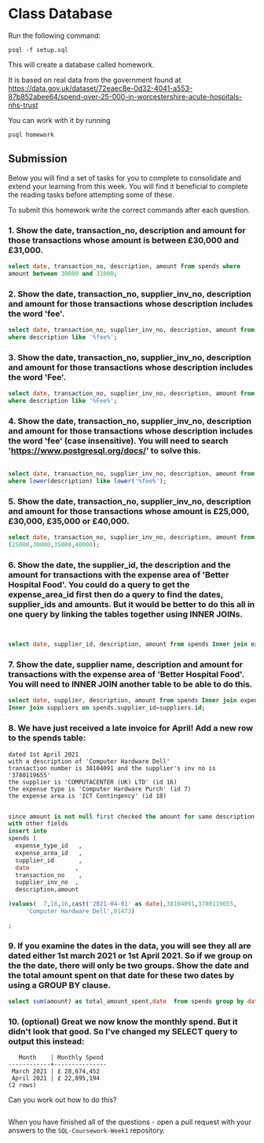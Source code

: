 # Class Database

Run the following command:

```
psql -f setup.sql
```

This will create a database called homework.

It is based on real data from the government found at
https://data.gov.uk/dataset/72eaec8e-0d32-4041-a553-87b852abee64/spend-over-25-000-in-worcestershire-acute-hospitals-nhs-trust

You can work with it by running

```
psql homework
```

## Submission

Below you will find a set of tasks for you to complete to consolidate and extend your learning from this week. You will find it beneficial to complete the reading tasks before attempting some of these.

To submit this homework write the correct commands after each question.

### 1. Show the date, transaction_no, description and amount for those transactions whose amount is between £30,000 and £31,000.

```sql
select date, transaction_no, description, amount from spends where
amount between 30000 and 31000;
```

### 2. Show the date, transaction_no, supplier_inv_no, description and amount for those transactions whose description includes the word 'fee'.

```sql
select date, transaction_no, supplier_inv_no, description, amount from spends
where description like '%fee%';
```

### 3. Show the date, transaction_no, supplier_inv_no, description and amount for those transactions whose description includes the word 'Fee'.

```sql
select date, transaction_no, supplier_inv_no, description, amount from spends
where description like '%Fee%';
```

### 4. Show the date, transaction_no, supplier_inv_no, description and amount for those transactions whose description includes the word 'fee' (case insensitive). You will need to search 'https://www.postgresql.org/docs/' to solve this.

```sql

select date, transaction_no, supplier_inv_no, description, amount from spends
where lower(description) like lower('%fee%');
```

### 5. Show the date, transaction_no, supplier_inv_no, description and amount for those transactions whose amount is £25,000, £30,000, £35,000 or £40,000.

```sql
select date, transaction_no, supplier_inv_no, description, amount from spends where amount In
(25000,30000,35000,40000);
```

### 6. Show the date, the supplier_id, the description and the amount for transactions with the expense area of 'Better Hospital Food'. You could do a query to get the expense_area_id first then do a query to find the dates, supplier_ids and amounts. But it would be better to do this all in one query by linking the tables together using INNER JOINs.

```sql


select date, supplier_id, description, amount from spends Inner join expense_areas on spends.expense_area_id = expense_areas.id and expense_areas.expense_area='Better Hospital Food';
```

### 7. Show the date, supplier name, description and amount for transactions with the expense area of 'Better Hospital Food'. You will need to INNER JOIN another table to be able to do this.

```sql
select date, supplier, description, amount from spends Inner join expense_areas on spends.expense_area_id = expense_areas.id and expense_areas.expense_area='Better Hospital Food'
Inner join suppliers on spends.supplier_id=suppliers.id;

```

### 8. We have just received a late invoice for April! Add a new row to the spends table:

    dated 1st April 2021
    with a description of 'Computer Hardware Dell'
    transaction number is 38104091 and the supplier's inv no is '3780119655'
    the supplier is 'COMPUTACENTER (UK) LTD' (id 16)
    the expense type is 'Computer Hardware Purch' (id 7)
    the expense area is 'ICT Contingency' (id 18)

```sql

since amount is not null first checked the amount for same description and then inserted it
with other fields
insert into
spends (
  expense_type_id   ,
  expense_area_id   ,
  supplier_id       ,
  date             ,
  transaction_no    ,
  supplier_inv_no  ,
  description,amount

)values(  7,18,16,cast('2021-04-01' as date),38104091,3780119655,
     'Computer Hardware Dell',81473)

;

```

### 9. If you examine the dates in the data, you will see they all are dated either 1st march 2021 or 1st April 2021. So if we group on the the date, there will only be two groups. Show the date and the total amount spent on that date for these two dates by using a GROUP BY clause.

```sql
select sum(amount) as total_amount_spent,date  from spends group by date;
```

### 10. (optional) Great we now know the monthly spend. But it didn't look that good. So I've changed my SELECT query to output this instead:

```
   Month    | Monthly Spend
------------+---------------
 March 2021 | £ 28,674,452
 April 2021 | £ 22,895,194
(2 rows)
```

Can you work out how to do this?

```sql

```

When you have finished all of the questions - open a pull request with your answers to the `SQL-Coursework-Week1` repository.
